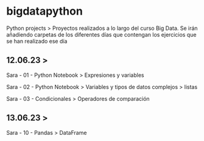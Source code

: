 # bigdatapython
Python projects > Proyectos realizados a lo largo del curso Big Data. Se irán añadiendo carpetas de los diferentes días que contengan los ejercicios que se han realizado ese día

## 12.06.23 >

 Sara - 01 - Python Notebook > Expresiones y variables
 
 Sara - 02 - Python Notebook > Variables y tipos de datos complejos > listas
 
 Sara - 03 - Condicionales > Operadores de comparación
 
## 13.06.23 >

 Sara - 10 - Pandas > DataFrame
